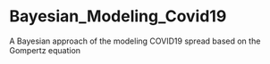 # Bayesian_Modeling_Covid19
A Bayesian approach of the modeling COVID19 spread based on the Gompertz equation
